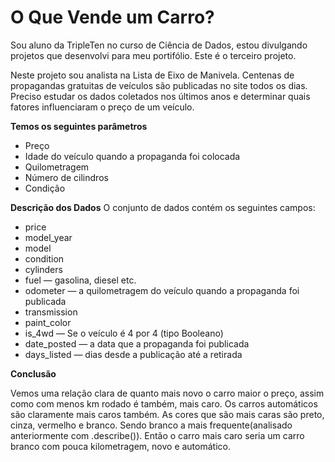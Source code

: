 # O Que Vende um Carro?
Sou aluno da TripleTen no curso de Ciência de Dados, estou divulgando projetos que desenvolvi para meu portifólio. Este é o terceiro projeto.

Neste projeto sou analista na Lista de Eixo de Manivela. Centenas de propagandas gratuitas de veículos são publicadas no site todos os dias. Preciso estudar os dados coletados nos últimos anos e determinar quais fatores influenciaram o preço de um veículo.

**Temos os seguintes parâmetros** 
* Preço
* Idade do veículo quando a propaganda foi colocada
* Quilometragem
* Número de cilindros
* Condição

**Descrição dos Dados**
O conjunto de dados contém os seguintes campos:
* price
* model_year
* model
* condition
* cylinders
* fuel — gasolina, diesel etc.
* odometer — a quilometragem do veículo quando a propaganda foi publicada
* transmission
* paint_color
* is_4wd — Se o veículo é 4 por 4 (tipo Booleano)
* date_posted — a data que a propaganda foi publicada
* days_listed — dias desde a publicação até a retirada

**Conclusão**

Vemos uma relação clara de quanto mais novo o carro maior o preço, assim como com menos km rodado é também, mais caro. Os carros automáticos são claramente mais caros também. As cores que são mais caras são preto, cinza, vermelho e branco. Sendo branco a mais frequente(analisado anteriormente com .describe()). Então o carro mais caro seria um carro branco com pouca kilometragem, novo e automático.
